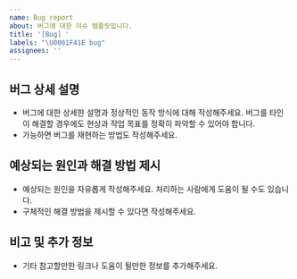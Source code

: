 ```yaml
---
name: Bug report
about: 버그에 대한 이슈 템플릿입니다.
title: '[Bug] '
labels: "\U0001F41E bug"
assignees: ''
---
```


## 버그 상세 설명

- 버그에 대한 상세한 설명과 정상적인 동작 방식에 대해 작성해주세요. 버그를 타인이 해결할 경우에도 현상과 작업 목표를 정확히 파악할 수 있어야 합니다.
- 가능하면 버그를 재현하는 방법도 작성해주세요.

## 예상되는 원인과 해결 방법 제시

- 예상되는 원인을 자유롭게 작성해주세요. 처리하는 사람에게 도움이 될 수도 있습니다.
- 구체적인 해결 방법을 제시할 수 있다면 작성해주세요.

## 비고 및 추가 정보

- 기타 참고할만한 링크나 도움이 될만한 정보를 추가해주세요.
